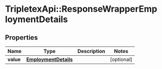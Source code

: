 # TripletexApi::ResponseWrapperEmploymentDetails

## Properties
Name | Type | Description | Notes
------------ | ------------- | ------------- | -------------
**value** | [**EmploymentDetails**](EmploymentDetails.md) |  | [optional] 



